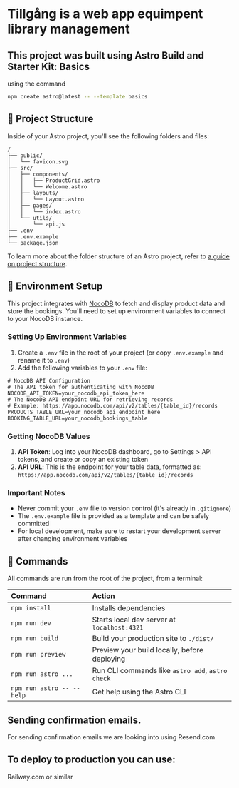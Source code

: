 # Tillgång is a web app equimpent library management

## This project was built using Astro Build and Starter Kit: Basics

using the command

```sh
npm create astro@latest -- --template basics
```

## 🚀 Project Structure

Inside of your Astro project, you'll see the following folders and files:

```text
/
├── public/
│   └── favicon.svg
├── src/
│   ├── components/
│   │   ├── ProductGrid.astro
│   │   └── Welcome.astro
│   ├── layouts/
│   │   └── Layout.astro
│   ├── pages/
│   │   └── index.astro
│   └── utils/
│       └── api.js
├── .env
├── .env.example
└── package.json
```

To learn more about the folder structure of an Astro project, refer to [a guide on project structure](https://docs.astro.build/en/basics/project-structure/).

## 🔑 Environment Setup

This project integrates with [NocoDB](https://nocodb.com/) to fetch and display product data and store the bookings. You'll need to set up environment variables to connect to your NocoDB instance.

### Setting Up Environment Variables

1. Create a `.env` file in the root of your project (or copy `.env.example` and rename it to `.env`)
2. Add the following variables to your `.env` file:

```
# NocoDB API Configuration
# The API token for authenticating with NocoDB
NOCODB_API_TOKEN=your_nocodb_api_token_here
# The NocoDB API endpoint URL for retrieving records
# Example: https://app.nocodb.com/api/v2/tables/{table_id}/records
PRODUCTS_TABLE_URL=your_nocodb_api_endpoint_here
BOOKING_TABLE_URL=your_nocodb_bookings_table
```

### Getting NocoDB Values

1. **API Token**: Log into your NocoDB dashboard, go to Settings > API tokens, and create or copy an existing token
2. **API URL**: This is the endpoint for your table data, formatted as: `https://app.nocodb.com/api/v2/tables/{table_id}/records`

### Important Notes

- Never commit your `.env` file to version control (it's already in `.gitignore`)
- The `.env.example` file is provided as a template and can be safely committed
- For local development, make sure to restart your development server after changing environment variables

## 🧞 Commands

All commands are run from the root of the project, from a terminal:

| Command                   | Action                                           |
| :------------------------ | :----------------------------------------------- |
| `npm install`             | Installs dependencies                            |
| `npm run dev`             | Starts local dev server at `localhost:4321`      |
| `npm run build`           | Build your production site to `./dist/`          |
| `npm run preview`         | Preview your build locally, before deploying     |
| `npm run astro ...`       | Run CLI commands like `astro add`, `astro check` |
| `npm run astro -- --help` | Get help using the Astro CLI                     |

## Sending confirmation emails.

For sending confirmation emails we are looking into using Resend.com

## To deploy to production you can use:

Railway.com or similar

